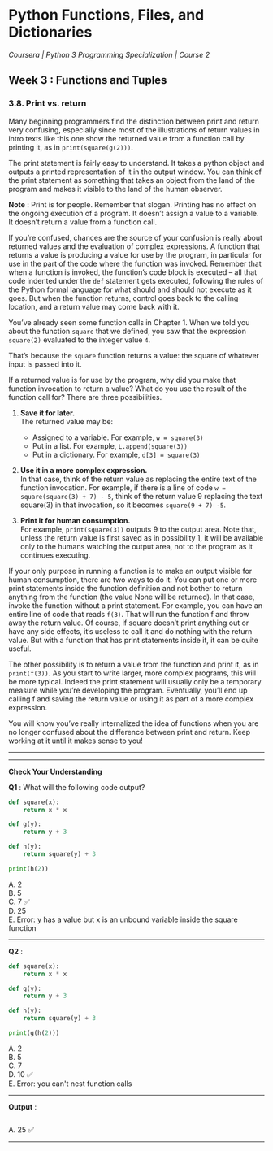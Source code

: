 # Python Functions, Files, and Dictionaries
*Coursera | Python 3 Programming Specialization | Course 2*

## Week 3 : Functions and Tuples
### 3.8. Print vs. return

Many beginning programmers find the distinction between print and return very confusing, especially since most of the illustrations of return values in intro texts like this one show the returned value from a function call by printing it, as in `print(square(g(2)))`.

The print statement is fairly easy to understand. It takes a python object and outputs a printed representation of it in the output window. You can think of the print statement as something that takes an object from the land of the program and makes it visible to the land of the human observer.

**Note** : Print is for people. Remember that slogan. Printing has no effect on the ongoing execution of a program. It doesn’t assign a value to a variable. It doesn’t return a value from a function call.

If you’re confused, chances are the source of your confusion is really about returned values and the evaluation of complex expressions. A function that returns a value is producing a value for use by the program, in particular for use in the part of the code where the function was invoked. Remember that when a function is invoked, the function’s code block is executed – all that code indented under the `def` statement gets executed, following the rules of the Python formal language for what should and should not execute as it goes. But when the function returns, control goes back to the calling location, and a return value may come back with it.

You’ve already seen some function calls in Chapter 1. When we told you about the function `square` that we defined, you saw that the expression `square(2)` evaluated to the integer value `4`.

That’s because the `square` function returns a value: the square of whatever input is passed into it.

If a returned value is for use by the program, why did you make that function invocation to return a value? What do you use the result of the function call for? There are three possibilities.

1. **Save it for later.** <br>
The returned value may be:
	* Assigned to a variable. For example, `w = square(3)`
	* Put in a list. For example, `L.append(square(3))`
	* Put in a dictionary. For example, `d[3] = square(3)`

2. **Use it in a more complex expression.** <br>
In that case, think of the return value as replacing the entire text of the function invocation. For example, if there is a line of code `w = square(square(3) + 7) - 5`, think of the return value 9 replacing the text square(3) in that invocation, so it becomes `square(9 + 7) -5`.

3. **Print it for human consumption.** <br>
For example, `print(square(3))` outputs 9 to the output area. Note that, unless the return value is first saved as in possibility 1, it will be available only to the humans watching the output area, not to the program as it continues executing.

If your only purpose in running a function is to make an output visible for human consumption, there are two ways to do it. You can put one or more print statements inside the function definition and not bother to return anything from the function (the value None will be returned). In that case, invoke the function without a print statement. For example, you can have an entire line of code that reads `f(3)`. That will run the function f and throw away the return value. Of course, if square doesn’t print anything out or have any side effects, it’s useless to call it and do nothing with the return value. But with a function that has print statements inside it, it can be quite useful.

The other possibility is to return a value from the function and print it, as in `print(f(3))`. As you start to write larger, more complex programs, this will be more typical. Indeed the print statement will usually only be a temporary measure while you’re developing the program. Eventually, you’ll end up calling f and saving the return value or using it as part of a more complex expression.

You will know you’ve really internalized the idea of functions when you are no longer confused about the difference between print and return. Keep working at it until it makes sense to you!


----
----

**Check Your Understanding**

**Q1** : What will the following code output?

```python
def square(x):
	return x * x

def g(y):
	return y + 3

def h(y):
	return square(y) + 3

print(h(2))
```

A. 2 <br>
B. 5 <br>
C. 7 ✅ <br>
D. 25 <br>
E. Error: y has a value but x is an unbound variable inside the square function <br>

----

**Q2** :

```python
def square(x):
	return x * x

def g(y):
	return y + 3

def h(y):
	return square(y) + 3

print(g(h(2)))
```

A. 2 <br>
B. 5 <br>
C. 7 <br>
D. 10 ✅ <br>
E. Error: you can't nest function calls <br>

----



**Output** :

```

```


A. 25 ✅ <br>

----
